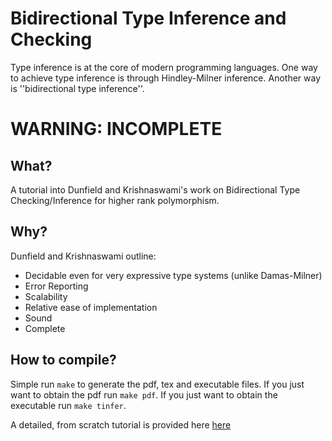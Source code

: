 # Bidirectional Type Inference and Checking 
Type inference is at the core of modern programming languages. 
One way to achieve type inference is through Hindley-Milner inference. 
Another way is ''bidirectional type inference''. 
# WARNING: INCOMPLETE

## What? 
A tutorial into Dunfield and Krishnaswami's work on Bidirectional Type Checking/Inference for higher rank polymorphism. 

## Why?
Dunfield and Krishnaswami outline:
  * Decidable even for very expressive type systems (unlike Damas-Milner)
  * Error Reporting
  * Scalability 
  * Relative ease of implementation
  * Sound 
  * Complete 

## How to compile?
Simple run `make` to generate the pdf, tex and executable files. 
If you just want to obtain the pdf run `make pdf`. 
If you just want to obtain the executable run `make tinfer`.

A detailed, from scratch tutorial is provided here [here](./eval.pdf)
